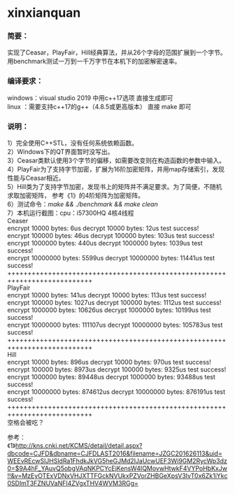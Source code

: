 # xinxianquan

### 简要：  
实现了Ceasar，PlayFair，Hill经典算法，并从26个字母的范围扩展到一个字节。  
用benchmark测试一万到一千万字节在本机下的加密解密速率。
  
### 编译要求：  
windows：visual studio 2019 中用c++17选项     直接生成即可  
linux  ：需要支持c++17的g++（4.8.5或更高版本） 直接 make 即可  
   
### 说明：  
1）完全使用C++STL，没有任何系统依赖函数。   
2）Windows下的QT界面暂时没写出。   
3）Ceasar类默认使用3个字节的偏移，如需要改变则在构造函数的参数中输入。   
4）PlayFair为了支持字节加密，扩展为16阶加密矩阵，并用map存储索引，发现性能与Ceasar相近。   
5）Hill类为了支持字节加密，发现书上的矩阵并不满足要求。为了简便，不随机求取加密矩阵， 
    参考《1》的4阶矩阵为加密矩阵。     
6）测试命令：*make && ./benchmark && make clean*   
7）本机运行截图：cpu：i57300HQ 4核4线程   
Ceaser   
encrypt      10000 bytes:           6us   decrypt      10000 bytes:          12us   test success!  
encrypt     100000 bytes:          46us   decrypt     100000 bytes:         103us   test success!  
encrypt    1000000 bytes:         440us   decrypt    1000000 bytes:        1039us   test success!   
encrypt   10000000 bytes:        5599us   decrypt   10000000 bytes:       11441us   test success!   
+++++++++++++++++++++++++++++++++++++++++++++++++++++++++++++++++++++++++++   
PlayFair    
encrypt      10000 bytes:         141us   decrypt      10000 bytes:         113us   test success!    
encrypt     100000 bytes:        1027us   decrypt     100000 bytes:        1112us   test success!    
encrypt    1000000 bytes:       10626us   decrypt    1000000 bytes:       10199us   test success!     
encrypt   10000000 bytes:      111107us   decrypt   10000000 bytes:      105783us   test success!    
+++++++++++++++++++++++++++++++++++++++++++++++++++++++++++++++++++++++++++    
Hill    
encrypt      10000 bytes:         896us   decrypt      10000 bytes:         970us   test success!   
encrypt     100000 bytes:        8973us   decrypt     100000 bytes:        9325us   test success!   
encrypt    1000000 bytes:       89448us   decrypt    1000000 bytes:       93488us   test success!   
encrypt   10000000 bytes:      874612us   decrypt   10000000 bytes:      876191us   test success!   
+++++++++++++++++++++++++++++++++++++++++++++++++++++++++++++++++++++++++++   
空格会被吃？
   
参考：   
《1》http://kns.cnki.net/KCMS/detail/detail.aspx?dbcode=CJFD&dbname=CJFDLAST2016&filename=JZGC201626113&uid=WEEvREcwSlJHSldRa1FhdkJkVG5heGJMd2lJaUcwUEF3Wi9GM2RycWp3dz0=$9A4hF_YAuvQ5obgVAqNKPCYcEjKensW4IQMovwHtwkF4VYPoHbKxJw!!&v=MzEyOTExVDNxVHJXTTFGckNVUkxPZVorZHBGeXpsV3IvT0x6Zk1iYkc0SDlmT3FZNUVaNFI4ZVgxTHV4WVM3RGg=